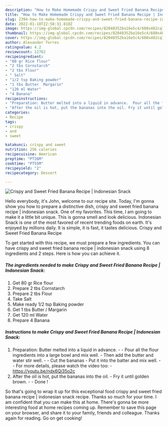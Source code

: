 ```yaml
---
description: "How to Make Homemade Crispy and Sweet Fried Banana Recipe | Indonesian Snack"
title: "How to Make Homemade Crispy and Sweet Fried Banana Recipe | Indonesian Snack"
slug: 2394-how-to-make-homemade-crispy-and-sweet-fried-banana-recipe-indonesian-snack
date: 2022-01-18T22:58:31.818Z
image: https://img-global.cpcdn.com/recipes/82040352ba16e5c4/680x482cq70/crispy-and-sweet-fried-banana-recipe-indonesian-snack-recipe-main-photo.jpg
thumbnail: https://img-global.cpcdn.com/recipes/82040352ba16e5c4/680x482cq70/crispy-and-sweet-fried-banana-recipe-indonesian-snack-recipe-main-photo.jpg
cover: https://img-global.cpcdn.com/recipes/82040352ba16e5c4/680x482cq70/crispy-and-sweet-fried-banana-recipe-indonesian-snack-recipe-main-photo.jpg
author: Alexander Torres
ratingvalue: 4.2
reviewcount: 12762
recipeingredient:
- "80 gr Rice flour"
- "2 tbs Cornstarch"
- "2 tbs Flour"
- " Salt"
- "1/2 tsp Baking powder"
- "1 tbs Butter  Margarin"
- "120 ml Water"
- "4 Banana"
recipeinstructions:
- "Preparation: Butter melted into a liquid in advance.  Pour all the flour ingredients into a large bowl and mix well. Then add the butter and water stir well.  Cut the bananas Put it into the batter and mix well.  For more details, please watch the video too: https://youtu.be/ndx6Qi35o2c"
- "After the oil is hot, put the bananas into the oil. Fry it until golden brown.  Done !"
categories:
- Recipe
tags:
- crispy
- and
- sweet

katakunci: crispy and sweet 
nutrition: 256 calories
recipecuisine: American
preptime: "PT26M"
cooktime: "PT55M"
recipeyield: "2"
recipecategory: Dessert

---
```



![Crispy and Sweet Fried Banana Recipe | Indonesian Snack](https://img-global.cpcdn.com/recipes/82040352ba16e5c4/680x482cq70/crispy-and-sweet-fried-banana-recipe-indonesian-snack-recipe-main-photo.jpg)

Hello everybody, it's John, welcome to our recipe site. Today, I'm gonna show you how to prepare a distinctive dish, crispy and sweet fried banana recipe | indonesian snack. One of my favorites. This time, I am going to make it a little bit unique. This is gonna smell and look delicious.
 Indonesian Snack is one of the most favored of recent trending foods on earth. It's enjoyed by millions daily. It is simple, it is fast, it tastes delicious. Crispy and Sweet Fried Banana Recipe 


To get started with this recipe, we must prepare a few ingredients. You can have crispy and sweet fried banana recipe | indonesian snack using 8 ingredients and 2 steps. Here is how you can achieve it.

<!--inarticleads1-->

##### The ingredients needed to make Crispy and Sweet Fried Banana Recipe | Indonesian Snack:

1. Get 80 gr Rice flour
1. Prepare 2 tbs Cornstarch
1. Prepare 2 tbs Flour
1. Take  Salt
1. Make ready 1/2 tsp Baking powder
1. Get 1 tbs Butter / Margarin
1. Get 120 ml Water
1. Prepare 4 Banana




<!--inarticleads2-->

##### Instructions to make Crispy and Sweet Fried Banana Recipe | Indonesian Snack:

1. Preparation: Butter melted into a liquid in advance. -  - Pour all the flour ingredients into a large bowl and mix well. - Then add the butter and water stir well. -  - Cut the bananas - Put it into the batter and mix well. -  - For more details, please watch the video too: - https://youtu.be/ndx6Qi35o2c
1. After the oil is hot, put the bananas into the oil. - Fry it until golden brown. -  - Done !




So that's going to wrap it up for this exceptional food crispy and sweet fried banana recipe | indonesian snack recipe. Thanks so much for your time. I am confident that you can make this at home. There's gonna be more interesting food at home recipes coming up. Remember to save this page on your browser, and share it to your family, friends and colleague. Thanks again for reading. Go on get cooking!
